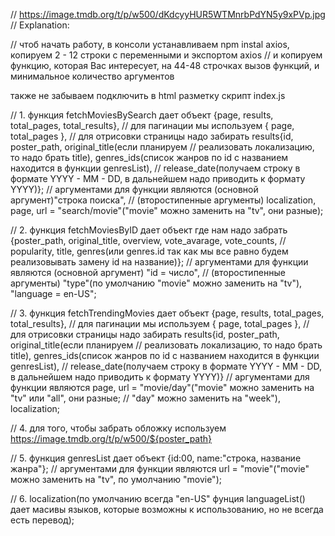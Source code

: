 // https://image.tmdb.org/t/p/w500/dKdcyyHUR5WTMnrbPdYN5y9xPVp.jpg // Explanation:

// чтоб начать работу, в консоли устанавливаем npm instal axios, копируем 2 - 12 строки с
переменными и экспортом axios // и копируем функцию, которая Вас интересует, на 44-48 строчках вызов
функций, и минимальное количество аргументов

также не забываем подключить в html разметку скрипт index.js <script src="./index.js"></script>

// 1. функция fetchMoviesBySearch дает объект {page, results, total_pages, total_results}, // для
пагинации мы используем { page, total_pages }, // для отрисовки страницы надо забирать results{id,
poster_path, original_title(если планируем // реализовать локализацию, то надо брать title),
genres_ids(список жанров по id с названием находится в функции genresList), // release_date(получаем
строку в формате YYYY - MM - DD, в дальнейшем надо приводить к формату YYYY)}; // аргументами для
функции являются (основной аргумент)"строка поиска", // (второстипенные аргументы) localization,
page, url = "search/movie"("movie" можно заменить на "tv", они разные);

// 2. функция fetchMoviesByID дает объект где нам надо забрать {poster_path, original_title,
overview, vote_avarage, vote_counts, // popularity, title, genres(или genres.id так как мы все равно
будем реализовывать замену id на название)}; // аргументами для функции являются (основной аргумент)
"id = число", // (второстипенные аргументы) "type"(по умолчанию "movie" можно заменить на "tv"),
"language = en-US";

// 3. функция fetchTrendingMovies дает объект {page, results, total_pages, total_results}, // для
пагинации мы используем { page, total_pages }, // для отрисовки страницы надо забирать results{id,
poster_path, original_title(если планируем // реализовать локализацию, то надо брать title),
genres_ids(список жанров по id с названием находится в функции genresList), // release_date(получаем
строку в формате YYYY - MM - DD, в дальнейшем надо приводить к формату YYYY)} // аргументами для
функции являются page, url = "movie/day"("movie" можно заменить на "tv" или "all", они разные; //
"day" можно заменить на "week"), localization;

// 4. для того, чтобы забрать обложку используем https://image.tmdb.org/t/p/w500/${poster_path}

// 5. функция genresList дает объект {id:00, name:"строка, название жанра"}; // аргументами для
функции являются url = "movie"("movie" можно заменить на "tv", по умолчанию "movie");

// 6. localization(по умолчанию всегда "en-US" фунция languageList() дает масивы языков, которые
возможны к использованию, но не всегда есть перевод);
